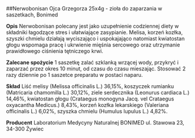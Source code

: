 ##Nerwobonisan Ojca Grzegorza 25x4g - zioła do zaparzania w saszetkach, Bonimed

**Opis** Nerwobonisan polecany jest jako uzupełnienie codziennej diety w składniki łagodzące stres i ułatwiające zasypianie. Melisa, korzeń kozłka, szyszki chmielu działają wyciszająco i uspokajająco natomiast kwiatostan głogu wspomaga pracę i ukrwienie mięśnia sercowego oraz utrzymanie prawidłowego ciśnienia tętniczego krwi.

**Zalecane spożycie** 1 saszetkę zalać szklanką wrzącej wody, przykryć i zaparzać przez okres 10 minut, od czasu do czasu mieszając. Stosować 2 razy dziennie po 1 saszetce preparatu w postaci naparu.

**Skład** Liść melisy (Melissa officinalis L.) 36,15%, koszyczek rumianku (Matricaria chamomilla L.) 30,12%, ziele serdecznika (Leonurus cardiaca L.) 14,46%, kwiatostan głogu (Crataegus monogyna Jacq. vel Crataegus
oxyacantha Medicus.) 8,43%, korzeń kozłka lekarskiego (Valeriana officinalis L.) 6,02%, szyszka chmielu (Humulus lupulus L.) 4,82%.

**Producent** Laboratorium Medycyny Naturalnej BONIMED
ul. Stawowa 23, 34-300 Żywiec
